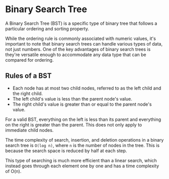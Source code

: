 # Binary Search Tree

A Binary Search Tree (BST) is a specific type of binary tree that follows a particular ordering and sorting property.

While the ordering rule is commonly associated with numeric values, it's important to note that binary search trees can handle various types of data, not just numbers. One of the key advantages of binary search trees is they're versatile enough to accommodate any data type that can be compared for ordering.

## Rules of a BST

- Each node has at most two child nodes, referred to as the left child and the right child.
- The left child's value is less than the parent node's value.
- The right child's value is greater than or equal to the parent node's value.

For a valid BST, everything on the left is less than its parent and everything on the right is greater than the parent. This does not only apply to immediate child nodes.

The time complexity of search, insertion, and deletion operations in a binary search tree is `O(log n)`, where `n` is the number of nodes in the tree. This is because the search space is reduced by half at each step.

This type of searching is much more efficient than a linear search, which instead goes through each element one by one and has a time complexity of O(n).
